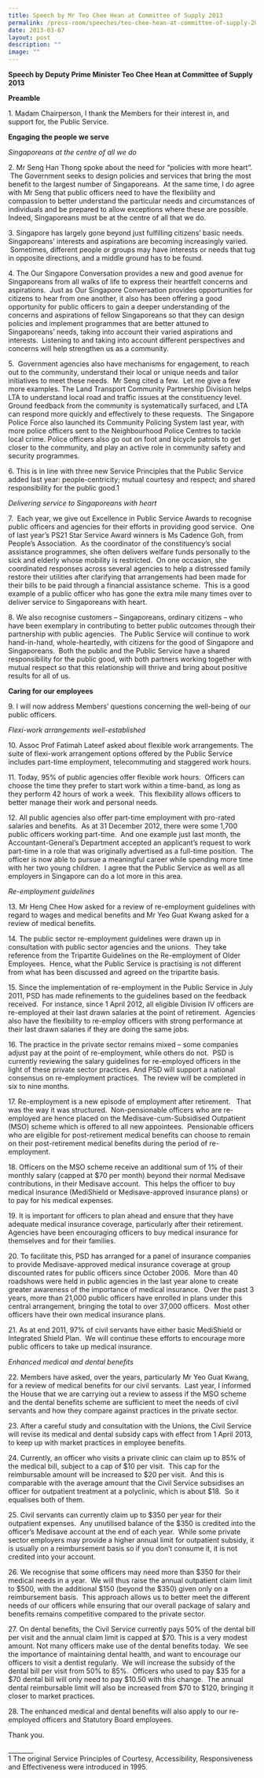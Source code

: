 ```yaml
---
title: Speech by Mr Teo Chee Hean at Committee of Supply 2013
permalink: /press-room/speeches/teo-chee-hean-at-committee-of-supply-2013/
date: 2013-03-07
layout: post
description: ""
image: ""
---
```

**Speech by Deputy Prime Minister Teo Chee Hean at Committee of Supply 2013**

**Preamble**

1\. Madam Chairperson, I thank the Members for their interest in, and support for, the Public Service.

**Engaging the people we serve**

_Singaporeans at the centre of all we do_

2\. Mr Seng Han Thong spoke about the need for “policies with more heart”.  The Government seeks to design policies and services that bring the most benefit to the largest number of Singaporeans.  At the same time, I do agree with Mr Seng that public officers need to have the flexibility and compassion to better understand the particular needs and circumstances of individuals and be prepared to allow exceptions where these are possible. Indeed, Singaporeans must be at the centre of all that we do. 

3\. Singapore has largely gone beyond just fulfilling citizens’ basic needs.  Singaporeans’ interests and aspirations are becoming increasingly varied.  Sometimes, different people or groups may have interests or needs that tug in opposite directions, and a middle ground has to be found.

4\. The Our Singapore Conversation provides a new and good avenue for Singaporeans from all walks of life to express their heartfelt concerns and aspirations.  Just as Our Singapore Conversation provides opportunities for citizens to hear from one another, it also has been offering a good opportunity for public officers to gain a deeper understanding of the concerns and aspirations of fellow Singaporeans so that they can design policies and implement programmes that are better attuned to Singaporeans’ needs, taking into account their varied aspirations and interests.  Listening to and taking into account different perspectives and concerns will help strengthen us as a community.

5\.  Government agencies also have mechanisms for engagement, to reach out to the community, understand their local or unique needs and tailor initiatives to meet these needs.  Mr Seng cited a few.  Let me give a few more examples. The Land Transport Community Partnership Division helps LTA to understand local road and traffic issues at the constituency level.  Ground feedback from the community is systematically surfaced, and LTA can respond more quickly and effectively to these requests.  The Singapore Police Force also launched its Community Policing System last year, with more police officers sent to the Neighbourhood Police Centres to tackle local crime. Police officers also go out on foot and bicycle patrols to get closer to the community, and play an active role in community safety and security programmes. 

6\. This is in line with three new Service Principles that the Public Service added last year: people-centricity; mutual courtesy and respect; and shared responsibility for the public good.1

_Delivering service to Singaporeans with heart_

7\.  Each year, we give out Excellence in Public Service Awards to recognise public officers and agencies for their efforts in providing good service.  One of last year’s PS21 Star Service Award winners is Ms Cadence Goh, from People’s Association.  As the coordinator of the constituency’s social assistance programmes, she often delivers welfare funds personally to the sick and elderly whose mobility is restricted.  On one occasion, she coordinated responses across several agencies to help a distressed family restore their utilities after clarifying that arrangements had been made for their bills to be paid through a financial assistance scheme.  This is a good example of a public officer who has gone the extra mile many times over to deliver service to Singaporeans with heart.

8\. We also recognise customers – Singaporeans, ordinary citizens – who have been exemplary in contributing to better public outcomes through their partnership with public agencies.  The Public Service will continue to work hand-in-hand, whole-heartedly, with citizens for the good of Singapore and Singaporeans.  Both the public and the Public Service have a shared responsibility for the public good, with both partners working together with mutual respect so that this relationship will thrive and bring about positive results for all of us.

**Caring for our employees**

9\. I will now address Members’ questions concerning the well-being of our public officers.  

_Flexi-work arrangements well-established_

10\. Assoc Prof Fatimah Lateef asked about flexible work arrangements. The suite of flexi-work arrangement options offered by the Public Service includes part-time employment, telecommuting and staggered work hours.

11\. Today, 95% of public agencies offer flexible work hours.  Officers can choose the time they prefer to start work within a time-band, as long as they perform 42 hours of work a week.  This flexibility allows officers to better manage their work and personal needs. 

12\. All public agencies also offer part-time employment with pro-rated salaries and benefits.  As at 31 December 2012, there were some 1,700 public officers working part-time.  And one example just last month, the Accountant-General’s Department accepted an applicant’s request to work part-time in a role that was originally advertised as a full-time position.  The officer is now able to pursue a meaningful career while spending more time with her two young children.  I agree that the Public Service as well as all employers in Singapore can do a lot more in this area.

_Re-employment guidelines_

13\. Mr Heng Chee How asked for a review of re-employment guidelines with regard to wages and medical benefits and Mr Yeo Guat Kwang asked for a review of medical benefits.

14\. The public sector re-employment guidelines were drawn up in consultation with public sector agencies and the unions.  They take reference from the Tripartite Guidelines on the Re-employment of Older Employees.  Hence, what the Public Service is practising is not different from what has been discussed and agreed on the tripartite basis.

15\. Since the implementation of re-employment in the Public Service in July 2011, PSD has made refinements to the guidelines based on the feedback received.  For instance, since 1 April 2012, all eligible Division IV officers are re-employed at their last drawn salaries at the point of retirement.  Agencies also have the flexibility to re-employ officers with strong performance at their last drawn salaries if they are doing the same jobs.

16\. The practice in the private sector remains mixed – some companies adjust pay at the point of re-employment, while others do not.  PSD is currently reviewing the salary guidelines for re-employed officers in the light of these private sector practices. And PSD will support a national consensus on re-employment practices.  The review will be completed in six to nine months.

17\. Re-employment is a new episode of employment after retirement.   That was the way it was structured.  Non-pensionable officers who are re-employed are hence placed on the Medisave-cum-Subsidised Outpatient (MSO) scheme which is offered to all new appointees.  Pensionable officers who are eligible for post-retirement medical benefits can choose to remain on their post-retirement medical benefits during the period of re-employment.

18\. Officers on the MSO scheme receive an additional sum of 1% of their monthly salary (capped at $70 per month) beyond their normal Medisave contributions, in their Medisave account.  This helps the officer to buy medical insurance (MediShield or Medisave-approved insurance plans) or to pay for his medical expenses.

19\. It is important for officers to plan ahead and ensure that they have adequate medical insurance coverage, particularly after their retirement.  Agencies have been encouraging officers to buy medical insurance for themselves and for their families.

20\. To facilitate this, PSD has arranged for a panel of insurance companies to provide Medisave-approved medical insurance coverage at group discounted rates for public officers since October 2006.  More than 40 roadshows were held in public agencies in the last year alone to create greater awareness of the importance of medical insurance.  Over the past 3 years, more than 21,000 public officers have enrolled in plans under this central arrangement, bringing the total to over 37,000 officers.  Most other officers have their own medical insurance plans.

21\. As at end 2011, 97% of civil servants have either basic MediShield or Integrated Shield Plan.  We will continue these efforts to encourage more public officers to take up medical insurance.

_Enhanced medical and dental benefits_

22\. Members have asked, over the years, particularly Mr Yeo Guat Kwang, for a review of medical benefits for our civil servants.  Last year, I informed the House that we are carrying out a review to assess if the MSO scheme and the dental benefits scheme are sufficient to meet the needs of civil servants and how they compare against practices in the private sector.

23\. After a careful study and consultation with the Unions, the Civil Service will revise its medical and dental subsidy caps with effect from 1 April 2013, to keep up with market practices in employee benefits.

24\. Currently, an officer who visits a private clinic can claim up to 85% of the medical bill, subject to a cap of $10 per visit.  This cap for the reimbursable amount will be increased to $20 per visit.  And this is comparable with the average amount that the Civil Service subsidises an officer for outpatient treatment at a polyclinic, which is about $18.  So it equalises both of them.

25\. Civil servants can currently claim up to $350 per year for their outpatient expenses.  Any unutilised balance of the $350 is credited into the officer’s Medisave account at the end of each year.  While some private sector employers may provide a higher annual limit for outpatient subsidy, it is usually on a reimbursement basis so if you don’t consume it, it is not credited into your account.

26\. We recognise that some officers may need more than $350 for their medical needs in a year.  We will thus raise the annual outpatient claim limit to $500, with the additional $150 (beyond the $350) given only on a reimbursement basis.  This approach allows us to better meet the different needs of our officers while ensuring that our overall package of salary and benefits remains competitive compared to the private sector.

27\. On dental benefits, the Civil Service currently pays 50% of the dental bill per visit and the annual claim limit is capped at $70. This is a very modest amount. Not many officers make use of the dental benefits today.  We see the importance of maintaining dental health, and want to encourage our officers to visit a dentist regularly.  We will increase the subsidy of the dental bill per visit from 50% to 85%.  Officers who used to pay $35 for a $70 dental bill will only need to pay $10.50 with this change.  The annual dental reimbursable limit will also be increased from $70 to $120, bringing it closer to market practices.

28\. The enhanced medical and dental benefits will also apply to our re-employed officers and Statutory Board employees.

Thank you.

\_\_\_\_\_\_\_\_  
1 The original Service Principles of Courtesy, Accessibility, Responsiveness and Effectiveness were introduced in 1995.